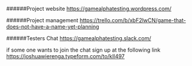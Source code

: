 ######Project website
https://gamealphatesting.wordpress.com/

######Project management
https://trello.com/b/xbF2lwCN/game-that-does-not-have-a-name-yet-planning

######Testers Chat
https://gamealphatesting.slack.com/

if some one wants to join the chat sign up at the following link
https://joshuawierenga.typeform.com/to/kIl497
